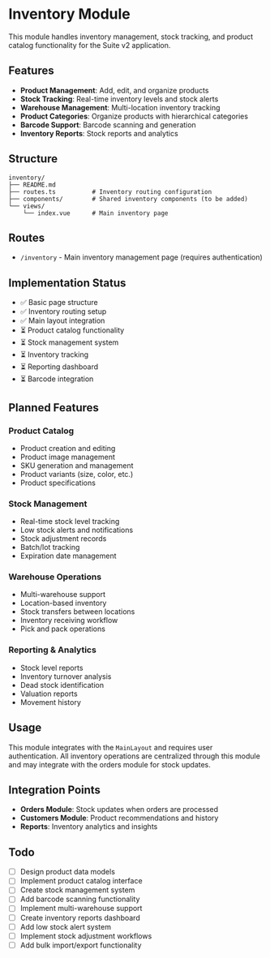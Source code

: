 # Inventory Module

This module handles inventory management, stock tracking, and product catalog functionality for the Suite v2 application.

## Features

- **Product Management**: Add, edit, and organize products
- **Stock Tracking**: Real-time inventory levels and stock alerts
- **Warehouse Management**: Multi-location inventory tracking
- **Product Categories**: Organize products with hierarchical categories
- **Barcode Support**: Barcode scanning and generation
- **Inventory Reports**: Stock reports and analytics

## Structure

```
inventory/
├── README.md
├── routes.ts          # Inventory routing configuration
├── components/        # Shared inventory components (to be added)
└── views/
    └── index.vue      # Main inventory page
```

## Routes

- `/inventory` - Main inventory management page (requires authentication)

## Implementation Status

- ✅ Basic page structure
- ✅ Inventory routing setup
- ✅ Main layout integration
- ⏳ Product catalog functionality
- ⏳ Stock management system
- ⏳ Inventory tracking
- ⏳ Reporting dashboard
- ⏳ Barcode integration

## Planned Features

### Product Catalog

- Product creation and editing
- Product image management
- SKU generation and management
- Product variants (size, color, etc.)
- Product specifications

### Stock Management

- Real-time stock level tracking
- Low stock alerts and notifications
- Stock adjustment records
- Batch/lot tracking
- Expiration date management

### Warehouse Operations

- Multi-warehouse support
- Location-based inventory
- Stock transfers between locations
- Inventory receiving workflow
- Pick and pack operations

### Reporting & Analytics

- Stock level reports
- Inventory turnover analysis
- Dead stock identification
- Valuation reports
- Movement history

## Usage

This module integrates with the `MainLayout` and requires user authentication. All inventory operations are centralized through this module and may integrate with the orders module for stock updates.

## Integration Points

- **Orders Module**: Stock updates when orders are processed
- **Customers Module**: Product recommendations and history
- **Reports**: Inventory analytics and insights

## Todo

- [ ] Design product data models
- [ ] Implement product catalog interface
- [ ] Create stock management system
- [ ] Add barcode scanning functionality
- [ ] Implement multi-warehouse support
- [ ] Create inventory reports dashboard
- [ ] Add low stock alert system
- [ ] Implement stock adjustment workflows
- [ ] Add bulk import/export functionality
